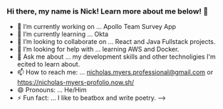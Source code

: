 ### Hi there, my name is Nick! Learn more about me below! 👋

- 🔭 I’m currently working on ... Apollo Team Survey App
- 🌱 I’m currently learning ... Okta
- 👯 I’m looking to collaborate on ... React and Java Fullstack projects.
- 🤔 I’m looking for help with ... learning AWS and Docker.
- 💬 Ask me about ... my development skills and other technoligies I'm ecited to learn about.
- 📫 How to reach me: ... nicholas.myers.professional@gmail.com or https://nicholas-myers-profolio.now.sh/
- 😄 Pronouns: ... He/Him
- ⚡ Fun fact: ... I like to beatbox and write poetry.
-->
